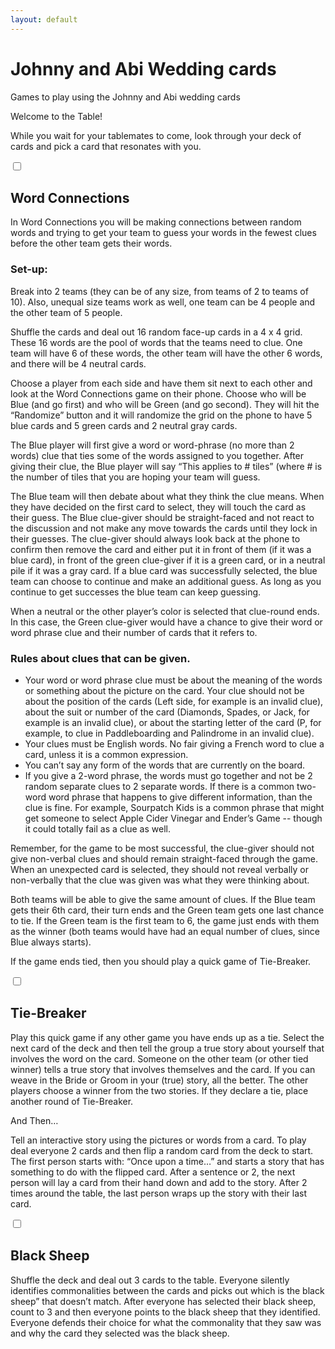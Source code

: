 ```yaml
---
layout: default
---
```


<div class="home">

  <h1 class="page-heading">Johnny and Abi Wedding cards</h1>

<p>Games to play using the Johnny and Abi wedding cards</p>

<p>Welcome to the Table!</p>

<p>While you wait for your tablemates to come, look through your deck of cards and pick a card that resonates with you. </p>

<div class="game-rules" id="wd-cn">

<input id="wd-cn-toggle" type="checkbox" class="checkbox-toggle" />
<label for="wd-cn-toggle" class="btn btn-default fa"></label>

<h2>Word Connections</h2>

<div class="content">

<p>In Word Connections you will be making connections between random words and trying to get your team to guess your words in the fewest clues before the other team gets their words.</p>

<h3>Set-up: </h3>
<p>Break into 2 teams (they can be of any size, from teams of 2 to teams of 10). Also, unequal size teams work as well, one team can be 4 people and the other team of 5 people. </p>

<p>Shuffle the cards and deal out 16 random face-up cards in a 4 x 4 grid. These 16 words are the pool of words that the teams need to clue. One team will have 6 of these words, the other team will have the other 6 words, and there will be 4 neutral cards. </p>

<p>Choose a player from each side and have them sit next to each other and look at the Word Connections game on their phone. Choose who will be Blue (and go first) and who will be Green (and go second). They will hit the “Randomize” button and it will randomize the grid on the phone to have 5 blue cards and 5 green cards and 2 neutral gray cards. </p>

<p>The Blue player will first give a word or word-phrase (no more than 2 words) clue that ties some of the words assigned to you together. After giving their clue, the Blue player will say “This applies to # tiles” (where # is the number of tiles that you are hoping your team will guess. </p>

<p>The Blue team will then debate about what they think the clue means. When they have decided on the first card to select, they will touch the card as their guess. The Blue clue-giver should be straight-faced and not react to the discussion and not make any move towards the cards until they lock in their guesses. The clue-giver should always look back at the phone to confirm then remove the card and either put it in front of them (if it was a blue card), in front of the green clue-giver if it is a green card, or in a neutral pile if it was a gray card. If a blue card was successfully selected, the blue team can choose to continue and make an additional guess. As long as you continue to get successes the blue team can keep guessing. </p>

<p>When a neutral or the other player’s color is selected that clue-round ends. In this case, the Green clue-giver would have a chance to give their word or word phrase clue and their number of cards that it refers to.</p>

<h3>Rules about clues that can be given. </h3>
<ul>
<li>Your word or word phrase clue must be about the meaning of the words or something about the picture on the card. Your clue should not be about the position of the cards (Left side, for example is an invalid clue), about the suit or number of the card (Diamonds, Spades, or Jack, for example is an invalid clue), or about the starting letter of the card (P, for example, to clue in Paddleboarding and Palindrome in an invalid clue). </li>
<li>Your clues must be English words. No fair giving a French word to clue a card, unless it is a common expression.</li>
<li>You can’t say any form of the words that are currently on the board.</li>
<li>If you give a 2-word phrase, the words must go together and not be 2 random separate clues to 2 separate words. If there is a common two-word word phrase that happens to give different information, than the clue is fine. For example, Sourpatch Kids is a common phrase that might get someone to select Apple Cider Vinegar and Ender’s Game -- though it could totally fail as a clue as well. </li>
</ul>

<p>Remember, for the game to be most successful, the clue-giver should not give non-verbal clues and should remain straight-faced through the game. When an unexpected card is selected, they should not reveal verbally or non-verbally that the clue was given was what they were thinking about. </p>

<p>Both teams will be able to give the same amount of clues. If the Blue team gets their 6th card, their turn ends and the Green team gets one last chance to tie. If the Green team is the first team to 6, the game just ends with them as the winner (both teams would have had an equal number of clues, since Blue always starts).</p>

<p>If the game ends tied, then you should play a quick game of Tie-Breaker.</p>
</div>
</div>

<div class="game-rules" id="tiebreaker">

<input id="tiebreaker-toggle" type="checkbox" class="checkbox-toggle" />
<label for="tiebreaker-toggle" class="btn btn-default fa"></label>

<h2>Tie-Breaker</h2>

<div class="content">
<p>Play this quick game if any other game you have ends up as a tie.  Select the next card of the deck and then tell the group a true story about yourself that involves the word on the card. Someone on the other team (or other tied winner) tells a true story that involves themselves and the card. If you can weave in the Bride or Groom in your (true) story, all the better. The other players choose a winner from the two stories. If they declare a tie, place another round of Tie-Breaker.</p>

<p>And Then…</p>

<p>Tell an interactive story using the pictures or words from a card.
To play deal everyone 2 cards and then flip a random card from the deck to start. The first person starts with: “Once upon a time…” and starts a story that has something to do with the flipped card. After a sentence or 2, the next person will lay a card from their hand down and add to the story. After 2 times around the table, the last person wraps up the story with their last card.</p>
</div>

<div class="game-rules" id="blacksheep">
<input id="blacksheep-toggle" type="checkbox" class="checkbox-toggle" />
<label for="blacksheep-toggle" class="btn btn-default fa"></label>

<h2>Black Sheep</h2>

<div class="content">
<p>Shuffle the deck and deal out 3 cards to the table. Everyone silently identifies commonalities between the cards and picks out which is the black sheep” that doesn’t match. After everyone has selected their black sheep, count to 3 and then everyone points to the black sheep that they identified. Everyone defends their choice for what the commonality that they saw was and why the card they selected was the black sheep.</p>
</div>
</div>



</div>